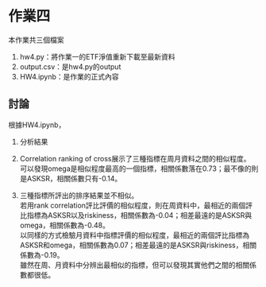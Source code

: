 #  作業四
本作業共三個檔案
1. hw4.py：將作業一的ETF淨值重新下載至最新資料
2. output.csv：是hw4.py的output
3. HW4.ipynb：是作業的正式內容

## 討論
根據HW4.ipynb，
1. 分析結果

2. Correlation ranking of cross展示了三種指標在周月資料之間的相似程度。   
可以發現omega是相似程度最高的一個指標，相關係數落在0.73；最不像的則是ASKSR，相關係數只有-0.14。

3. 三種指標所評出的排序結果並不相似。   
若用rank correlation評比評價的相似程度，則在周資料中，最相近的兩個評比指標為ASKSR以及riskiness，相關係數為-0.04；相差最遠的是ASKSR與omega，相關係數為-0.48。   
以同樣的方式檢驗月資料中指標評價的相似程度，最相近的兩個評比指標為ASKSR和omega，相關係數為0.07；相差最遠的是ASKSR與riskiness，相關係數為-0.19。   
雖然在周、月資料中分辨出最相似的指標，但可以發現其實他們之間的相關係數都很低。
